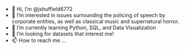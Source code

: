 - 👋 Hi, I’m @jshuffield6772
- 👀 I’m interested in issues surrounding the policing of speech by corporate entities, as well as classical music and supernatural horror.  
- 🌱 I’m currently learning Python, SQL, and Data Visualization
- 💞️ I’m looking for datasets that interest me!
- 📫 How to reach me ...

<!---
jshuffield6772/jshuffield6772 is a ✨ special ✨ repository because its `README.md` (this file) appears on your GitHub profile.
You can click the Preview link to take a look at your changes.
--->
